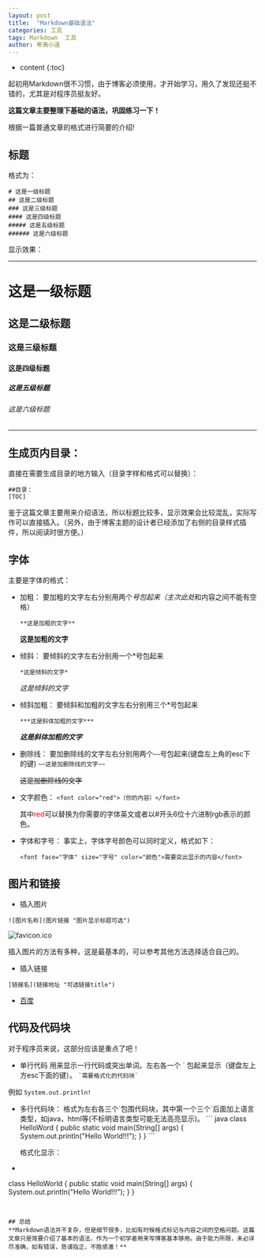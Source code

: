 ```yaml
---
layout: post
title:  "Markdown基础语法"
categories: 工具
tags: Markdown  工具
author: 希夷小道
---
```


* content
{:toc}


起初用Markdown很不习惯，由于博客必须使用，才开始学习，用久了发现还挺不错的，尤其是对程序员挺友好。


**这篇文章主要整理下基础的语法，巩固练习一下！**


根据一篇普通文章的格式进行简要的介绍!


## 标题
格式为：

```
# 这是一级标题
## 这是二级标题
### 这是三级标题
#### 这是四级标题
##### 这是五级标题
###### 这是六级标题
```

显示效果：

---
# 这是一级标题
## 这是二级标题
### 这是三级标题
#### 这是四级标题
##### 这是五级标题
###### 这是六级标题
---

## 生成页内目录：
直接在需要生成目录的地方输入（目录字样和格式可以替换）：
```
##目录：
[TOC]
```
鉴于这篇文章主要用来介绍语法，所以标题比较多，显示效果会比较混乱，实际写作可以直接插入。（另外，由于博客主题的设计者已经添加了右侧的目录样式插件，所以阅读时很方便。）

## 字体
主要是字体的格式：

* 加粗：
要加粗的文字左右分别用两个*号包起来（主次此处*和内容之间不能有空格）

  `**这是加粗的文字**`
  
  **这是加粗的文字**

* 倾斜：
要倾斜的文字左右分别用一个*号包起来

	`*这是倾斜的文字*`
    
     *这是倾斜的文字*

* 倾斜加粗：
要倾斜和加粗的文字左右分别用三个*号包起来

	`***这是斜体加粗的文字***`
    
	***这是斜体加粗的文字***

* 删除线：
要加删除线的文字左右分别用两个`~~`号包起来(键盘左上角的esc下的键)
	`~~这是加删除线的文字~~`
    
	~~这是加删除线的文字~~

* 文字颜色：
	`<font color="red">（你的内容）</font>`
    
   其中<font color="red">red</font>可以替换为你需要的字体英文或者以#开头6位十六进制rgb表示的颜色。

* 字体和字号：
 事实上，字体字号颜色可以同时定义，格式如下：
 
	`<font face="字体" size="字号" color="颜色">需要突出显示的内容</font>`


## 图片和链接
* 插入图片

 `![图片名称](图片链接 "图片显示标题可选")`

   ![favicon.ico](https://github.com/xiyixiaodao/xiyixiaodao.github.io/blob/master/favicon.ico "fav")
   
插入图片的方法有多种，这是最基本的，可以参考其他方法选择适合自己的。


* 插入链接

 `[链接名](链接地址 "可选链接title")`
  * [百度](http://baidu.com)

## 代码及代码块
对于程序员来说，这部分应该是重点了吧！
* 单行代码
 用来显示一行代码或突出单词。左右各一个 \` 包起来显示（键盘左上方esc下面的键）。
``` `需要格式化的代码块` ```

例如 
`System.out.println!`

* 多行代码块：
格式为左右各三个\`包围代码块，其中第一个三个\`后面加上语言类型，如java，html等(不标明语言类型可能无法高亮显示)。
\`\`\`  java
class HelloWord {
    public static void main(String[] args) {
    System.out.println("Hello World!!!");
    }
}
\`\`\`


  格式化显示：
* ``` java
class HelloWorld {
    public static void main(String[] args) {
        System.out.println("Hello World!!!");
    }
 }
```


## 总结
**Markdown语法并不复杂，但是细节很多，比如有时候格式标记与内容之间的空格问题。这篇文章只是简要介绍了基本的语法，作为一个初学者用来写博客基本够用。由于能力所限，未必详尽准确，如有错误，恳请指正，不胜感激！**
